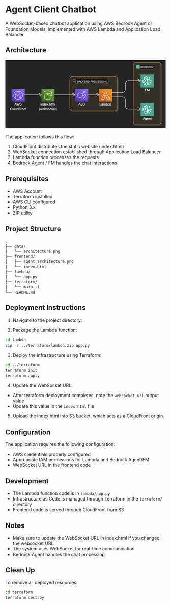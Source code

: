 # Agent Client Chatbot

A WebSocket-based chatbot application using AWS Bedrock Agent or Foundation Models, implemented with AWS Lambda and Application Load Balancer.

## Architecture

![Architecture Diagram](data/architecture.png)

The application follows this flow:
1. CloudFront distributes the static website (index.html)
2. WebSocket connection established through Application Load Balancer
3. Lambda function processes the requests
4. Bedrock Agent / FM handles the chat interactions

## Prerequisites

- AWS Account
- Terraform installed
- AWS CLI configured
- Python 3.x
- ZIP utility

## Project Structure

```
.
├── data/
│   └── architecture.png
├── frontend/
│   ├── agent_architecture.png
│   └── index.html
├── lambda/
│   └── app.py
├── terraform/
│   └── main.tf
└── README.md
```

## Deployment Instructions

1. Navigate to the project directory:

2. Package the Lambda function:
```bash
cd lambda
zip -r ../terraform/lambda.zip app.py
```

3. Deploy the infrastructure using Terraform:
```bash
cd ../terraform
terraform init
terraform apply
```

4. Update the WebSocket URL:
- After terraform deployment completes, note the `websocket_url` output value
- Update this value in the `index.html` file

5. Upload the index.html into S3 bucket, which acts as a CloudFront origin.

## Configuration

The application requires the following configuration:
- AWS credentials properly configured
- Appropriate IAM permissions for Lambda and Bedrock Agent/FM
- WebSocket URL in the frontend code

## Development

- The Lambda function code is in `lambda/app.py`
- Infrastructure as Code is managed through Terraform in the `terraform/` directory
- Frontend code is served through CloudFront from S3

## Notes

- Make sure to update the WebSocket URL in index.html if you changed the websocket URL
- The system uses WebSocket for real-time communication
- Bedrock Agent handles the chat processing

## Clean Up

To remove all deployed resources:
```bash
cd terraform
terraform destroy
```
